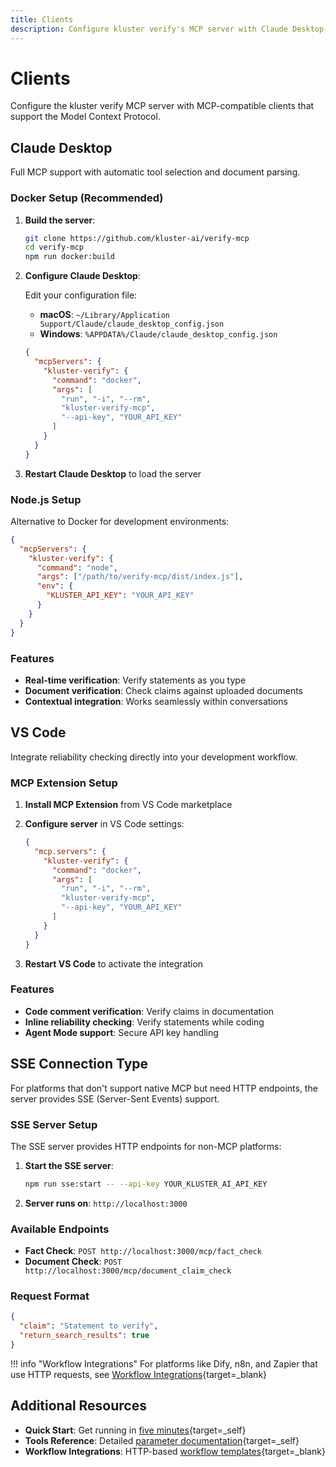 ```yaml
---
title: Clients
description: Configure kluster verify's MCP server with Claude Desktop, VS Code, and other MCP-compatible platforms.
---
```


# Clients

Configure the kluster verify MCP server with MCP-compatible clients that support the Model Context Protocol.

## Claude Desktop

Full MCP support with automatic tool selection and document parsing.

### Docker Setup (Recommended)

1. **Build the server**:
   ```bash
   git clone https://github.com/kluster-ai/verify-mcp
   cd verify-mcp
   npm run docker:build
   ```

2. **Configure Claude Desktop**:
   
   Edit your configuration file:
   - **macOS**: `~/Library/Application Support/Claude/claude_desktop_config.json`
   - **Windows**: `%APPDATA%/Claude/claude_desktop_config.json`

   ```json
   {
     "mcpServers": {
       "kluster-verify": {
         "command": "docker",
         "args": [
           "run", "-i", "--rm",
           "kluster-verify-mcp",
           "--api-key", "YOUR_API_KEY"
         ]
       }
     }
   }
   ```

3. **Restart Claude Desktop** to load the server

### Node.js Setup

Alternative to Docker for development environments:

```json
{
  "mcpServers": {
    "kluster-verify": {
      "command": "node",
      "args": ["/path/to/verify-mcp/dist/index.js"],
      "env": {
        "KLUSTER_API_KEY": "YOUR_API_KEY"
      }
    }
  }
}
```

### Features

- **Real-time verification**: Verify statements as you type
- **Document verification**: Check claims against uploaded documents  
- **Contextual integration**: Works seamlessly within conversations

## VS Code

Integrate reliability checking directly into your development workflow.

### MCP Extension Setup

1. **Install MCP Extension** from VS Code marketplace
2. **Configure server** in VS Code settings:
   ```json
   {
     "mcp.servers": {
       "kluster-verify": {
         "command": "docker",
         "args": [
           "run", "-i", "--rm",
           "kluster-verify-mcp",
           "--api-key", "YOUR_API_KEY"
         ]
       }
     }
   }
   ```

3. **Restart VS Code** to activate the integration

### Features

- **Code comment verification**: Verify claims in documentation
- **Inline reliability checking**: Verify statements while coding
- **Agent Mode support**: Secure API key handling

## SSE Connection Type

For platforms that don't support native MCP but need HTTP endpoints, the server provides SSE (Server-Sent Events) support.

### SSE Server Setup

The SSE server provides HTTP endpoints for non-MCP platforms:

1. **Start the SSE server**:
   ```bash
   npm run sse:start -- --api-key YOUR_KLUSTER_AI_API_KEY
   ```

2. **Server runs on**: `http://localhost:3000`

### Available Endpoints

- **Fact Check**: `POST http://localhost:3000/mcp/fact_check`
- **Document Check**: `POST http://localhost:3000/mcp/document_claim_check`

### Request Format

```json
{
  "claim": "Statement to verify",
  "return_search_results": true
}
```

!!! info "Workflow Integrations"
    For platforms like Dify, n8n, and Zapier that use HTTP requests, see [Workflow Integrations](/get-started/verify/reliability/workflow-integrations/){target=\_blank}

## Additional Resources

- **Quick Start**: Get running in [five minutes](/get-started/mcp/self-hosted/quick-start/){target=\_self}
- **Tools Reference**: Detailed [parameter documentation](/get-started/mcp/self-hosted/tools/){target=\_self}
- **Workflow Integrations**: HTTP-based [workflow templates](/get-started/verify/reliability/workflow-integrations/){target=\_blank}